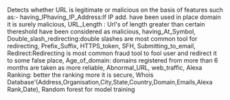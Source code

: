 Detects whether URL is legitimate or malicious on the basis of features such as:-
having_IPhaving_IP_Address:If IP add. have been used in place domain it is surely malicious,
URL_Length : Url's of length greater than certain thereshold have been considered as malicious,
having_At_Symbol,
Double_slash_redirecting:double slashes are most common tool for redirecting,
Prefix_Suffix,
HTTPS_token,
SFH,
Submitting_to_email,
Redirect:Redirecting is most common fraud tool to fool user and redirect it to some false place,
Age_of_domain: domains registered from more than 6 months are taken as more reliable,
Abnormal_URL,
web_traffic,
Alexa Ranking: better the ranking more it is secure,
Whois Database'(Address,Organisation,City,State,Country,Domain,Emails,Alexa Rank,Date),
Random forest for model training
